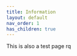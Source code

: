 ```yaml
---
title: Information
layout: default
nav_order: 1
has_children: true
---
```

This is also a test page rq
